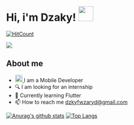 # Hi, i'm Dzaky! <img src="https://github.com/DzakyFawwaz/dzaky-me/blob/main/wave.gif" width="40" height="40"/>


[![HitCount](http://hits.dwyl.com/DzakyFawwaz/https://githubcom/DzakyFawwaz/dzaky-megit.svg)](http://hits.dwyl.com/DzakyFawwaz/https://githubcom/DzakyFawwaz/dzaky-megit)

![](https://github.com/DzakyFawwaz/dzaky-me/blob/main/banner.png)



## About me

- <a href="https://dev.to/dzakyfawwaz">
  <img src="https://d2fltix0v2e0sb.cloudfront.net/dev-badge.svg" alt="Dzaky Fawwaz's DEV Profile" height="20" width="20"> </a> I am a Mobile Developer
- 🔍  I am looking for an internship
- 🌱 Currently learning Flutter
- 📫 How to reach me [dzkyfwzaryd@gmail.com](https://mail.google.com/mail/u/0/#inboxcompose=CllgCJZWxvLwpwvVNBkQwDhQzfKLrqxjzpWtJLxztgHpVvvntnBwxbNWcNglKLjQCwLtkXHzknV "Email Dzaky")



[![Anurag's github stats](https://github-readme-stats.vercel.app/api?username=DzakyFawwaz&theme=default)](https://github.com/DzakyFawwaz/github-readme-stats) [![Top Langs](https://github-readme-stats.vercel.app/api/top-langs/?username=DzakyFawwaz&layout=compact)](https://github.com/DzakyFawwaz/github-readme-stats)


